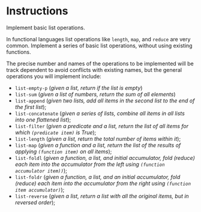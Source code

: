 # Instructions

Implement basic list operations.

In functional languages list operations like `length`, `map`, and
`reduce` are very common. Implement a series of basic list operations,
without using existing functions.

The precise number and names of the operations to be implemented will be
track dependent to avoid conflicts with existing names, but the general
operations you will implement include:

* `list-empty-p` (*given a list, return if the list is empty*)
* `list-sum` (*given a list of numbers, return the sum of all elements*)
* `list-append` (*given two lists, add all items in the second list to the end of the first list*);
* `list-concatenate` (*given a series of lists, combine all items in all lists into one flattened list*);
* `list-filter` (*given a predicate and a list, return the list of all items for which `(predicate item)` is True*);
* `list-length` (*given a list, return the total number of items within it*);
* `list-map` (*given a function and a list, return the list of the results of applying `(function item)` on all items*);
* `list-foldl` (*given a function, a list, and initial accumulator, fold (reduce) each item into the accumulator from the left using `(function accumulator item))`*);
* `list-foldr` (*given a function, a list, and an initial accumulator, fold (reduce) each item into the accumulator from the right using `(function item accumulator)`*);
* `list-reverse` (*given a list, return a list with all the original items, but in reversed order*);
